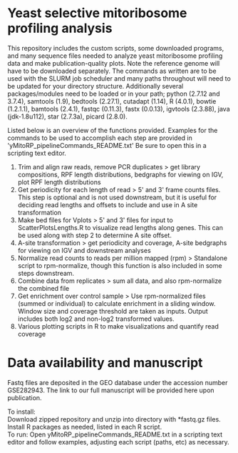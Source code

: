 # Yeast selective mitoribosome profiling analysis 

This repository includes the custom scripts, some downloaded programs, and many sequence files needed to analyze yeast mitoribosome profiling data and make publication-quality plots. Note the reference genome will have to be downloaded separately. The commands as written are to be used with the SLURM job scheduler and many paths throughout will need to be updated for your directory structure. Additionally several packages/modules need to be loaded or in your path; python (2.7.12 and 3.7.4), samtools (1.9), bedtools (2.27.1), cutadapt (1.14), R (4.0.1), bowtie (1.2.1.1), bamtools (2.4.1), fastqc (0.11.3), fastx (0.0.13), igvtools (2.3.88), java (jdk-1.8u112), star (2.7.3a), picard (2.8.0).

Listed below is an overview of the functions provided. Examples for the commands to be used to accomplish each step are provided in 'yMitoRP_pipelineCommands_README.txt' Be sure to open this in a scripting text editor.
1. Trim and align raw reads, remove PCR duplicates >  get library compositions, RPF length distributions, bedgraphs for viewing on IGV, plot RPF length distributions
2. Get periodicity for each length of read > 5' and 3' frame counts files. This step is optional and is not used downstream, but it is useful for deciding read lengths and offsets to include and use in A site transformation
3. Make bed files for Vplots  >  5' and 3' files for input to ScatterPlotsLengths.R to visualize read lengths along genes. This can be used along with step 2 to determine A site offset.
4. A-site transformation  >  get periodicity and coverage, A-site bedgraphs for viewing on IGV and downstream analyses
5. Normalize read counts to reads per million mapped (rpm) > Standalone script to rpm-normalize, though this function is also included in some steps downstream. 
6. Combine data from replicates > sum all data, and also rpm-normalize the combined file
7. Get enrichment over control sample > Use rpm-normalized files (summed or individual) to calculate enrichment in a sliding window. Window size and coverage threshold are taken as inputs. Output includes both log2 and non-log2 transformed values.
8. Various plotting scripts in R to make visualizations and quantify read coverage



# Data availability and manuscript

Fastq files are deposited in the GEO database under the accession number GSE282943. The link to our full manuscript will be provided here upon publication.




To install:  
Download zipped repository and unzip into directory with *fastq.gz files.
Install R packages as needed, listed in each R script.  
To run:
Open yMitoRP_pipelineCommands_README.txt in a scripting text editor and follow examples, adjusting each script (paths, etc) as necessary.



 

